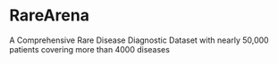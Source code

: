 # RareArena
A Comprehensive Rare Disease Diagnostic Dataset with nearly 50,000 patients covering more than 4000 diseases
